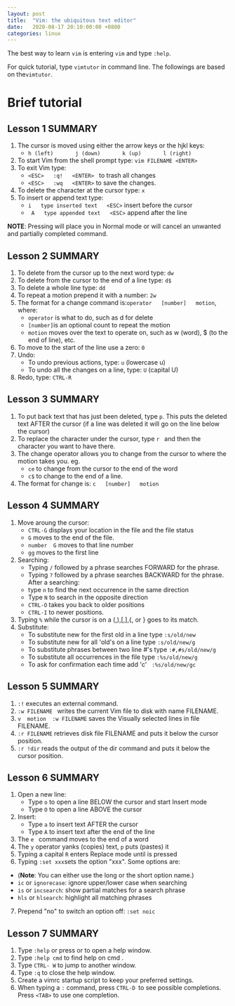 ```yaml
---
layout: post
title:  "Vim: the ubiquitous text editor"
date:   2020-08-17 20:10:00:00 +0800
categories: linux
---
```




The best way to learn `vim` is entering `vim` and type `:help`.

For quick tutorial, type `vimtutor` in command line. The followings are based on the`vimtutor`.



# Brief tutorial

##  Lesson 1 SUMMARY

1. The cursor is moved using either the arrow keys or the hjkl keys: 
   *  `h (left)       j (down)       k (up)       l (right)`
2. To start Vim from the shell prompt type:  `vim FILENAME <ENTER>`
3. To exit Vim type:    
   *  `<ESC>   :q!   <ENTER> ` to trash all changes
   * `<ESC>   :wq   <ENTER>`  to save the changes.
4. To delete the character at the cursor type:  `x`
5. To insert or append text type:
   * `i   type inserted text   <ESC>`         insert before the cursor
   * ` A   type appended text   <ESC>`         append after the line

**NOTE**: Pressing <ESC> will place you in Normal mode or will cancel an unwanted and partially completed command.



## Lesson 2 SUMMARY

1. To delete from the cursor up to the next word type:    `dw`
2. To delete from the cursor to the end of a line type:    `d$`
3. To delete a whole line type:    `dd`
4. To repeat a motion prepend it with a number:   `2w`
5. The format for a change command is:`operator   [number]   motion`, where:
   *  `operator` is what to do, such as  d  for delete
   *  `[number]`is an optional count to repeat the motion
   *  `motion` moves over the text to operate on, such as  w (word), $ (to the end of line), etc.
6. To move to the start of the line use a zero: `0`
7. Undo:
   * To undo previous actions, type: `u`  (lowercase u)
   * To undo all the changes on a line, type: `U`  (capital U)
8. Redo, type: `CTRL-R`



##  Lesson 3 SUMMARY


1. To put back text that has just been deleted, type `p`.  This puts the deleted text AFTER the cursor (if a line was deleted it will go on the line below the cursor)
2. To replace the character under the cursor, type `r ` and then the character you want to have there.
3. The change operator allows you to change from the cursor to where the motion takes you.  eg. 
   * `ce`  to change from the cursor to the end of the word
   * `c$`  to change to the end of a line.
4. The format for change is: `c   [number]   motion`



## Lesson 4 SUMMARY


1. Move aroung the cursor:
	* `CTRL-G`  displays your location in the file and the file status
	* `G`  moves to the end of the file.
	* `number  G`  moves to that line number
	* `gg`  moves to the first line  
2. Searching:
	* Typing  `/`  followed by a phrase searches FORWARD for the phrase.
	* Typing  `?`  followed by a phrase searches BACKWARD for the phrase.
	After a searching:
	* type  `n`  to find the next occurrence in the same direction
	* Type `N`  to search in the opposite direction
	*  `CTRL-O` takes you back to older positions
	*  `CTRL-I` to newer positions.
3. Typing  `%`  while the cursor is on a (,),[,],{, or } goes to its match.
4. Substitute:
	* To substitute new for the first old in a line type   `:s/old/new`
	* To substitute new for all 'old's on a line type        `:s/old/new/g` 
	* To substitute phrases between two line #'s type `:#,#s/old/new/g`
	* To substitute all occurrences in the file type        `:%s/old/new/g`
	* To ask for confirmation each time add 'c'             ` :%s/old/new/gc`



##   Lesson 5 SUMMARY

1. `:!`  executes an external command.
2. `:w FILENAME ` writes the current Vim file to disk with name FILENAME.
3. `v  motion  :w FILENAME`  saves the Visually selected lines in file FILENAME.
4. `:r FILENAME`  retrieves disk file FILENAME and puts it below the cursor position.
5. `:r !dir`  reads the output of the dir command and puts it below the cursor position.



##   Lesson 6 SUMMARY

1. Open a new line:
	* Type  `o`  to open a line BELOW the cursor and start Insert mode
	* Type  `O`  to open a line ABOVE the cursor
2. Insert:
	* Type  `a`  to insert text AFTER the cursor
	* Type  `A`  to insert text after the end of the line
3. The  `e ` command moves to the end of a word
4. The  `y`  operator yanks (copies) text,  `p`  puts (pastes) it
5. Typing a capital  `R`  enters Replace mode until  <ESC>  is pressed
6. Typing `:set xxx`sets the option "xxx".  Some options are: 
  * (**Note**: You can either use the long or the short option name.)
  * `ic` or  `ignorecase`: ignore upper/lower case when searching
  * `is` or  `incsearch`: show partial matches for a search phrase
  * `hls` or  `hlsearch`: highlight all matching phrases
7. Prepend "no" to switch an option off:   `:set noic`



## Lesson 7 SUMMARY

1. Type  `:help`  or press <F1> or <HELP>  to open a help window.
2. Type  `:help cmd`  to find help on  cmd .
3. Type  `CTRL- W`  to jump to another window.
4. Type  `:q`  to close the help window.
5. Create a vimrc startup script to keep your preferred settings.
6. When typing a `:`  command, press `CTRL-D `to see possible completions. Press `<TAB>` to use one completion.

